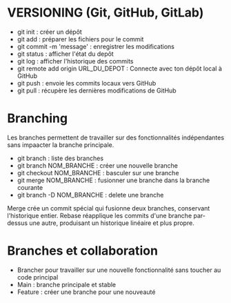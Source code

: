 # VERSIONING (Git, GitHub, GitLab)

- git init : créer un dépôt
- git add : préparer les fichiers pour le commit
- git commit -m 'message' : enregistrer les modifications
- git status : afficher l'état du depôt
- git log : afficher l'historique des commits
- git remote add origin URL_DU_DEPOT : Connecte avec ton dépôt local à GitHub
- git push : envoie les commits locaux vers GitHub
- git pull : récupère les dernières modifications de GitHub

# Branching

Les branches permettent de travailler sur des fonctionnalités indépendantes sans impaacter la branche principale.
- git branch : liste des branches
- git branch NOM_BRANCHE : créer une nouvelle branche
- git checkout NOM_BRANCHE : basculer sur une branche
- git merge NOM_BRANCHE : fusionner une branche dans la branche courante
- git branch -D NOM_BRANCHE : delete une branche

Merge crée un commit spécial qui fusionne deux branches, conservant l'historique entier.
Rebase réapplique les commits d'une branche par-dessus une autre, produisant un historique linéaire et plus propre.

# Branches et collaboration

- Brancher pour travailler sur une nouvelle fonctionnalité sans toucher au code principal
- Main : branche principale et stable
- Feature : créer une branche pour une nouveauté